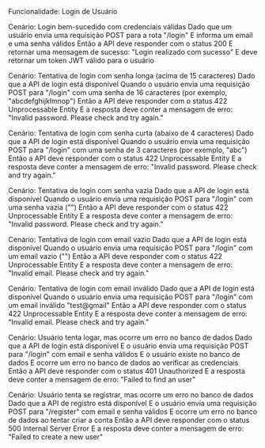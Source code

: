 Funcionalidade: Login de Usuário

Cenário: Login bem-sucedido com credenciais válidas
  Dado que um usuário envia uma requisição POST para a rota "/login"
  E informa um email e uma senha válidos
  Então a API deve responder com o status 200
  E retornar uma mensagem de sucesso: "Login realizado com sucesso"
  E deve retornar um token JWT válido para o usuário



Cenário: Tentativa de login com senha longa (acima de 15 caracteres)
  Dado que a API de login está disponível
  Quando o usuário envia uma requisição POST para "/login" com uma senha de 16 caracteres (por exemplo, "abcdefghijklmnop")
  Então a API deve responder com o status 422 Unprocessable Entity
  E a resposta deve conter a mensagem de erro: "Invalid password. Please check and try again."


Cenário: Tentativa de login com senha curta (abaixo de 4 caracteres)
  Dado que a API de login está disponível
  Quando o usuário envia uma requisição POST para "/login" com uma senha de 3 caracteres (por exemplo, "abc")
  Então a API deve responder com o status 422 Unprocessable Entity
  E a resposta deve conter a mensagem de erro: "Invalid password. Please check and try again."


Cenário: Tentativa de login com senha vazia
  Dado que a API de login está disponível
  Quando o usuário envia uma requisição POST para "/login" com uma senha vazia ("")
  Então a API deve responder com o status 422 Unprocessable Entity
  E a resposta deve conter a mensagem de erro: "Invalid password. Please check and try again."


Cenário: Tentativa de login com email vazio
  Dado que a API de login está disponível
  Quando o usuário envia uma requisição POST para "/login" com um email vazio ("")
  Então a API deve responder com o status 422 Unprocessable Entity
  E a resposta deve conter a mensagem de erro: "Invalid email. Please check and try again."


Cenário: Tentativa de login com email inválido
  Dado que a API de login está disponível
  Quando o usuário envia uma requisição POST para "/login" com um email inválido "test@gmail"
  Então a API deve responder com o status 422 Unprocessable Entity
  E a resposta deve conter a mensagem de erro: "Invalid email. Please check and try again."




Cenário: Usuário tenta logar, mas ocorre um erro no banco de dados
  Dado que a API de login está disponível
  E o usuário envia uma requisição POST para "/login" com email e senha válidos
  E o usuário existe no banco de dados
  E ocorre um erro no banco de dados ao verificar as credenciais
  Então a API deve responder com o status 401 Unauthorized
  E a resposta deve conter a mensagem de erro: "Failed to find an user"


Cenário: Usuário tenta se registrar, mas ocorre um erro no banco de dados
  Dado que a API de registro está disponível
  E o usuário envia uma requisição POST para "/register" com email e senha válidos
  E ocorre um erro no banco de dados ao tentar criar a conta
  Então a API deve responder com o status 500 Internal Server Error
  E a resposta deve conter a mensagem de erro: "Failed to create a new user"
